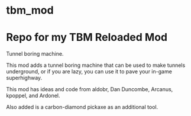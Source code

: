 # tbm_mod
# Repo for my TBM Reloaded Mod

Tunnel boring machine.

This mod adds a tunnel boring machine that can be used to make tunnels underground,
or if you are lazy, you can use it to pave your in-game superhighway.

This mod has ideas and code from aldobr, Dan Duncombe, Arcanus, kpoppel, and Ardonel.

Also added is a carbon-diamond pickaxe as an additional tool.
